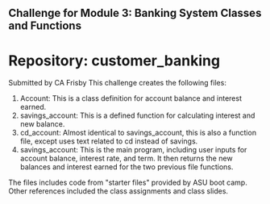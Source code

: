 ## Challenge for Module 3: Banking System Classes and Functions
# Repository:  customer_banking 
Submitted by CA Frisby
This challenge creates the following files:
1.  Account:  This is a class definition for account balance and interest earned.
2.  savings_account:  This is a defined function for calculating interest and new balance.
3.  cd_account: Almost identical to savings_account, this is also a function file, except uses text related to cd instead of savings.
4.  savings_account:  This is the main program, including user inputs for account balance, interest rate, and term. 
        It then returns the new balances and interest earned for the two previous file functions.

The files includes code from "starter files" provided by ASU boot camp.
Other references included the class assignments and class slides.
